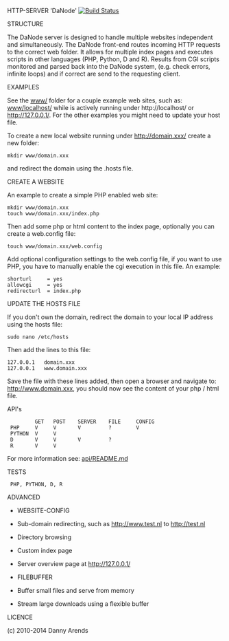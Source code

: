 HTTP-SERVER 'DaNode' [![Build Status](https://travis-ci.org/DannyArends/DaNode.svg)](https://travis-ci.org/DannyArends/DaNode)

STRUCTURE

The DaNode server is designed to handle multiple websites independent and simultaneously. The DaNode 
front-end routes incoming HTTP requests to the correct web folder. It allows for multiple index pages 
and executes scripts in other languages (PHP, Python, D and R). Results from CGI scripts monitored and 
parsed back into the DaNode system, (e.g. check errors, infinite loops) and if correct are send to the 
requesting client.

EXAMPLES

See the [www/](www/) folder for a couple example web sites, such as: [www/localhost/](www/localhost/) while is actively running 
under http://localhost/ or http://127.0.0.1/. For the other examples you might need to update your host file.

To create a new local website running under http://domain.xxx/ create a new folder: 

    mkdir www/domain.xxx

and redirect the domain using the .hosts file. 

CREATE A WEBSITE

An example to create a simple PHP enabled web site:

    mkdir www/domain.xxx
    touch www/domain.xxx/index.php

Then add some php or html content to the index page, optionally you can create a web.config file:

    touch www/domain.xxx/web.config

Add optional configuration settings to the web.config file, if you want to use PHP, you have to manually 
enable the cgi execution in this file. An example:

    shorturl     = yes
    allowcgi     = yes
    redirecturl  = index.php

UPDATE THE HOSTS FILE

If you don't own the domain, redirect the domain to your local IP address using the hosts file:

    sudo nano /etc/hosts

Then add the lines to this file:

    127.0.0.1   domain.xxx
    127.0.0.1   www.domain.xxx

Save the file with these lines added, then open a browser and navigate to: http://www.domain.xxx, you 
should now see the content of your php / html file.

API's

             GET   POST    SERVER    FILE     CONFIG
     PHP     V     V       V         ?        V
     PYTHON  V     V
     D       V     V       V         ?
     R       V     V

For more information see: [api/README.md](api/README.md)

TESTS

     PHP, PYTHON, D, R

ADVANCED

  - WEBSITE-CONFIG
   - Sub-domain redirecting, such as http://www.test.nl to http://test.nl
   - Directory browsing
   - Custom index page
   - Server overview page at http://127.0.0.1/

  - FILEBUFFER
   - Buffer small files and serve from memory
   - Stream large downloads using a flexible buffer

LICENCE

(c) 2010-2014 Danny Arends

